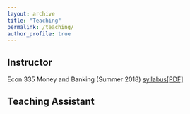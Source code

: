```yaml
---
layout: archive
title: "Teaching"
permalink: /teaching/
author_profile: true
---
```


## Instructor
Econ 335 Money and Banking (Summer 2018)  [syllabus[PDF]](http://xinyuhou94.github.io/files/Econ335_2018SUM_syllabus.pdf)

<!-- <embed src="http://xinyuhou94.github.io/files/Econ335_2018SUM_syllabus.pdf" width="650" height="1800" type='application/pdf'> -->



## Teaching Assistant

